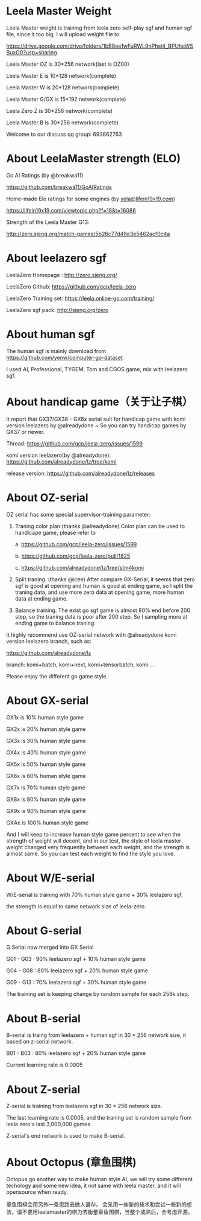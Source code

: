 # Leela Master Weight
Leela Master weight is training from leela zero self-play sgf and human sgf file, since it too big, I will upload weight file to 

https://drive.google.com/drive/folders/1bB8ee1wFuRWL9nPhsl4_BPUhcWSBuxO0?usp=sharing


Leela Master OZ is 30*256 network(last is OZ00)

Leela Master E is 10*128 network(complete)

Leela Master W is 20*128 network(complete)

Leela Master G/GX is 15*192 network(complete)

Leela Zero Z is 30*256 network(complete)

Leela Master B is 30*256 network(complete)

Welcome to our discuss qq group: 693862763

# About LeelaMaster strength (ELO)

Go AI Ratings (by @breakwa11)

https://github.com/breakwa11/GoAIRatings

Home-made Elo ratings for some engines (by xela@lifein19x19.com)

https://lifein19x19.com/viewtopic.php?f=18&t=16086

Strength of the Leela Master G13:

http://zero.sjeng.org/match-games/5b26c77d48e3e5462acf0c4a


# About leelazero sgf 
LeelaZero Homepage : http://zero.sjeng.org/

LeelaZero Github: https://github.com/gcp/leela-zero

LeelaZero Training set: https://leela.online-go.com/training/

LeelaZero sgf pack: http://sjeng.org/zero


# About human sgf 
The human sgf is mainly download from https://github.com/yenw/computer-go-dataset

I used AI, Professional, TYGEM, Tom and CGOS game, mix with leelazero sgf.


# About handicap game（关于让子棋）
It report that GX37/GX38 - GX6x serial suit for handicap game with komi version leelazero by @alreadydone ~ So you can try handicap games by GX37 or newer.

Thread: https://github.com/gcp/leela-zero/issues/1599 

komi version leelazero(by @alreadydone): https://github.com/alreadydone/lz/tree/komi

release version: https://github.com/alreadydone/lz/releases

# About OZ-serial
OZ serial has some special supervisor-training parameter:
1. Traning color plan:(thanks @alreadydone) 
   Color plan can be used to handicape game, please refer to 
   
   a. https://github.com/gcp/leela-zero/issues/1599 
   
   b. https://github.com/gcp/leela-zero/pull/1825
   
   c. https://github.com/alreadydone/lz/tree/stm4komi
   
2. Split traning. (thanks @icee)
   After compare GX-Serial, it seems that zero sgf is good at opening and human is good at ending game, so I split the traning data, and use more zero data at opening game, more human data at ending game.
   
3. Balance training.
   The exist go sgf game is almost 80% end before 200 step, so the traning data is poor after 200 step. So I sampling more at ending game to balance traning.
   
It highly recommend use OZ-serial network with @alreadydone komi version leelazero branch, such as:
   
   https://github.com/alreadydone/lz
   
   branch: komi+batch, komi+next, komi+tensorbatch, komi ....

Please enjoy the different go game style.
   

# About GX-serial

GX1x is 10% human style game

GX2x is 20% human style game

GX3x is 30% human style game

GX4x is 40% human style game 

GX5x is 50% human style game 

GX6x is 60% human style game 

GX7x is 70% human style game 

GX8x is 80% human style game 

GX9x is 90% human style game 

GXAx is 100% human style game 


And I will keep to increase human style game percent to see when the strength of weight will decent, and in our test, the style of leela master weight changed very frequently between each weight, and the strength is almost same. So you can test each weight to find the style you love.

# About W/E-serial
W/E-serial is training with 70% human style game + 30% leelazero sgf,

the strength is equal to same network size of leela-zero.


# About G-serial
G Serial now merged into GX Serial

G01 - G03 : 90% leelazero sgf + 10% human style game

G04 - G08 : 80% leelazero sgf + 20% human style game

G09 - G13 : 70% leelazero sgf + 30% human style game

The training set is keeping change by random sample for each 256k step.


# About B-serial
B-serial is traing from leelazero + human sgf in 30 * 256 network size, it based on z-serial network.

B01 - B03 : 80% leelazero sgf + 20% human style game

Current learning rate is 0.0005


# About Z-serial
Z-serial is training from leelazero sgf in 30 * 256 network size.

The last learning rate is 0.0005, and the traning set is random sample from leela zero's last 3,000,000 games

Z-serial's end network is used to make B-serial.



# About Octopus (章鱼围棋)
Octopus go another way to make human style AI, we will try some different techology and some new idea, it not same with leela master, and it will opensource when ready.

章鱼围棋会用另外一条思路去做人谱AI， 会采用一些新的技术和尝试一些新的想法，请不要用leelamaster的棋力去衡量章鱼围棋，当整个成熟后，会考虑开源。

